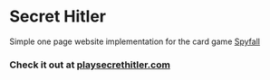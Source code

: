 Secret Hitler
=======

Simple one page website implementation for the card game [Spyfall](http://secrethitler.com)

### Check it out at [playsecrethitler.com](http://playsecrethitler.com)